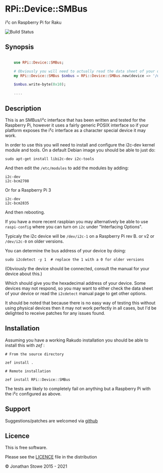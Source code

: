# RPi::Device::SMBus

i²c on Raspberry Pi for Raku

![Build Status](https://github.com/jonathanstowe/RPi-Device-SMBus/workflows/CI/badge.svg)

## Synopsis

```raku

    use RPi::Device::SMBus;

    # Obviously you will need to actually read the data sheet of your device.
    my RPi::Device::SMBus $smbus = RPi::Device::SMBus.new(device => '/dev/i2c-1', address => 0x54);

    $smbus.write-byte(0x10);

    ....

```

## Description

This is an SMBus/i²c interface that has been written and tested for
the Raspberry Pi, however it uses a fairly generic POSIX interface so if
your platform exposes the i²c interface as a character special device
it may work.

In order to use this you will need to install and configure the i2c-dev
kernel module and tools.  On a default Debian image you should be able
to just do:

    sudo apt-get install libi2c-dev i2c-tools

And then edit the ```/etc/modules``` to add the modules by adding:

    i2c-dev 
    i2c-bcm2708

Or for a Raspberry Pi 3

    i2c-dev
    i2c-bcm2835

And then rebooting.

If you have a more recent raspbian you may alternatively be able to use
```raspi-config``` where you can turn on ```i2c``` under "Interfacing Options".

Typicaly the i2c device will be ```/dev/i2c-1``` on a Raspberry Pi rev
B. or v2 or ```/dev/i2c-0``` on older versions.

You can determine the bus address of your device by doing:

    sudo i2cdetect -y 1  # replace the 1 with a 0 for older versions

(Obviously the device should be connected, consult the manual for your
device about this.)

Which should give you the hexadecimal address of your device.  Some
devices may not respond, so you may want to either check the data sheet
of your device or read the ```i2cdetect``` manual page to get other options.

It should be noted that because there is no easy way of testing this without
using physical devices then it may not work perfectly in all cases, but I'd
be delighted to receive patches for any issues found.

## Installation

Assuming you have a working Rakudo installation you should be able to install this with *zef* :

    # From the source directory
   
    zef install .

    # Remote installation

    zef install RPi::Device::SMBus

The tests are likely to completely fail on anything but a Raspberry Pi with the i²c configured as above.

## Support

Suggestions/patches are welcomed via [github](https://github.com/jonathanstowe/RPi-Device-SMBus/issues)

## Licence

This is free software.

Please see the [LICENCE](LICENCE) file in the distribution

© Jonathan Stowe 2015 - 2021
